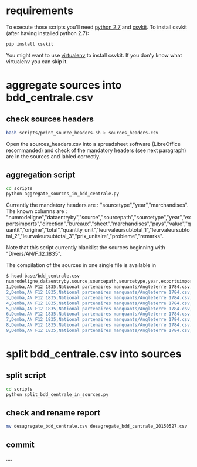 
# requirements

To execute those scripts you'll need [python 2.7](https://www.python.org/download/releases/2.7/) and [csvkit](https://csvkit.readthedocs.org/en/0.9.1/).
To install csvkit (after having installed python 2.7):

```bash
pip install csvkit
```

You might want to use [virtualenv](https://virtualenv.pypa.io/en/stable/) to install csvkit.
If you don'y know what virtualenv you can skip it.

# aggregate sources into bdd_centrale.csv

## check sources headers

```bash
bash scripts/print_source_headers.sh > sources_headers.csv
```

Open the sources_headers.csv into a spreadsheet software (LibreOffice recommanded) and check of the mandatory headers (see next paragraph) are in the sources and labled correctly.


## aggregation script

```bash
cd scripts
python aggregate_sources_in_bdd_centrale.py
```

Currently the mandatory headers are : "sourcetype","year","marchandises".
The known columns are : "numrodeligne","dataentryby","source","sourcepath","sourcetype","year","exportsimports","direction","bureaux","sheet","marchandises","pays","value","quantit","origine","total","quantity_unit","leurvaleursubtotal_1","leurvaleursubtotal_2","leurvaleursubtotal_3","prix_unitaire","probleme","remarks".

Note that this script currently blacklist the sources beginning with "Divers/AN/F_12_1835".

The compilation of the sources in one single file is available in 

```bash
$ head base/bdd_centrale.csv
numrodeligne,dataentryby,source,sourcepath,sourcetype,year,exportsimports,direction,bureaux,sheet,marchandises,pays,value,quantit,origine,total,quantity_unit,leurvaleursubtotal_1,leurvaleursubtotal_2,leurvaleursubtotal_3,prix_unitaire,probleme,remarks,Largeur en lignes (pour tissu),Droits totaux indiqués,doubleaccounts_droitsdedouane,doubleaccount,Droits unitaires,unité pour les droits,doubleaccounts,quantité pour les droits,remarks pour les droits,value_as_reported,computed_value,replace_computed_up
1,Demba,AN F12 1835,National partenaires manquants/Angleterre 1784.csv,National partenaires manquants,1784,Imports,,,4,Bois d'Inde de Campeche,Angleterre,62300,454000,,,livres,,,,0.137224669604,,,,,,,,,,,,62300,0,1
2,Demba,AN F12 1835,National partenaires manquants/Angleterre 1784.csv,National partenaires manquants,1784,Imports,,,4,Bois de Sainte Marthe,Angleterre,49100,98300,,,livres,,,,0.499491353001,,,,,,,,,,,,49100,0,1
3,Demba,AN F12 1835,National partenaires manquants/Angleterre 1784.csv,National partenaires manquants,1784,Imports,,,4,Bois de Sandal,Angleterre,20000,100000,,,livres,,,,0.2,,,,,,,,,,,,20000,0,1
4,Demba,AN F12 1835,National partenaires manquants/Angleterre 1784.csv,National partenaires manquants,1784,Imports,,,4,Cendre dite soude,Angleterre,33000,367200,,,livres,,,,0.0898692810458,,,,,,,,,,,,33000,0,1
5,Demba,AN F12 1835,National partenaires manquants/Angleterre 1784.csv,National partenaires manquants,1784,Imports,,,4,Charbon de terre,Angleterre,3781800,90600,,,muids,,,,41.7417218543,,,,,,,,,,,,3781800,0,1
6,Demba,AN F12 1835,National partenaires manquants/Angleterre 1784.csv,National partenaires manquants,1784,Imports,,,4,Cuivre,Angleterre,35700,27100,,,livres,,,,1.31734317343,,,,,,,,,,,,35700,0,1
7,Demba,AN F12 1835,National partenaires manquants/Angleterre 1784.csv,National partenaires manquants,1784,Imports,,,4,Etain,Angleterre,701400,694500,,,livres,,,,1.00993520518,,,,,,,,,,,,701400,0,1
8,Demba,AN F12 1835,National partenaires manquants/Angleterre 1784.csv,National partenaires manquants,1784,Imports,,,4,fer divers,Angleterre,84500,982200,,,livres,,,,0.0860313581755,,,,,,,,,,,,84500,0,1
9,Demba,AN F12 1835,National partenaires manquants/Angleterre 1784.csv,National partenaires manquants,1784,Imports,,,4,Graines diverses,Angleterre,9300,16200,,,livres,,,,0.574074074074,,,,,,,,,,,,9300,0,1
```

# split bdd_centrale.csv into sources

## split script

```bash
cd scripts
python split_bdd_centrale_in_sources.py
```
## check and rename report 

```bash
mv desagregate_bdd_centrale.csv desagregate_bdd_centrale_20150527.csv
```

## commit 

....




